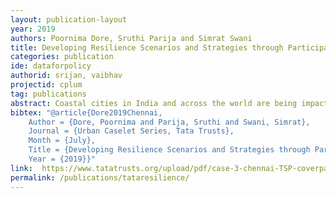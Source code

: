 ```yaml
---
layout: publication-layout
year: 2019
authors: Poornima Dore, Sruthi Parija and Simrat Swani
title: Developing Resilience Scenarios and Strategies through Participatory Simulations – Case of Metropolitan Chennai - Case Study 3
categories: publication
ide: dataforpolicy
authorid: srijan, vaibhav
projectid: cplum
tag: publications
abstract: Coastal cities in India and across the world are being impacted by climate change in the form of heavy rains, cyclones and rising sea levels. Chennai, as we know, faced unprecedented flooding in 2015 and parts of the city were declared under drought in 2016. The need to respond to these challenges is clear and policymakers have access to large amounts of data for their planning processes. There are difficulties in aggregating and making such data actionable as policymakers also operate within existing institutional frameworks that are often fragmented, limiting the interaction across institutions and thereby impacting the nature and efficacy of decisions made. The consequences of policymakers’ decisions assume criticality given that they are responsible for performing essential public functions such as the supply of drinking water, maintenance of drainage systems, etc. Combined with specific challenges such as planning for a large and diverse set of stakeholders, the unprecedented speed of urban growth and corresponding effects on climate and the environment, a lack of support can harm lives and livelihoods of people. Therefore, there is a need to develop tools that help policymakers plan and react to on-the ground challenges in a timely manner. This case study prepared with inputs from Vaibhav Dutt and Srijan Sil, Researchers at Fields of View
bibtex: "@article{Dore2019Chennai,
	Author = {Dore, Poornima and Parija, Sruthi and Swani, Simrat},
	Journal = {Urban Caselet Series, Tata Trusts},
	Month = {July},
	Title = {Developing Resilience Scenarios and Strategies through Participatory Simulations -- Case of Metropolitan Chennai - Case Study 3 },
	Year = {2019}}"
link:  https://www.tatatrusts.org/upload/pdf/case-3-chennai-TSP-coverpage.pdf
permalink: /publications/tataresilience/
---
```

